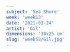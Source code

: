 ```yaml
---
subject: 'Sea Shore'
week: 'week53'
date: '2021-03-24'
artist: 'Gil'
dimensions: '30x25 cm'
slug: 'week53/Gil.jpg'
---
```

